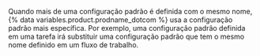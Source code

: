 Quando mais de uma configuração padrão é definida com o mesmo nome, {% data variables.product.prodname_dotcom %} usa a configuração padrão mais específica. Por exemplo, uma configuração padrão definida em uma tarefa irá substituir uma configuração padrão que tem o mesmo nome definido em um fluxo de trabalho.
